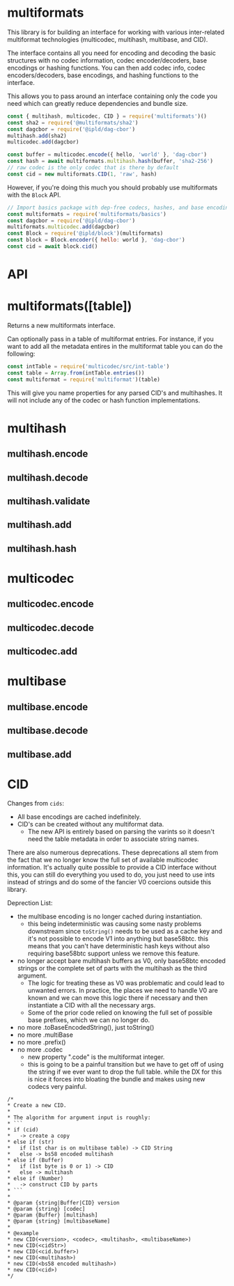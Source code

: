 # multiformats

This library is for building an interface for working with various
inter-related multiformat technologies (multicodec, multihash, multibase,
and CID).

The interface contains all you need for encoding and decoding the basic
structures with no codec information, codec encoder/decoders, base encodings
or hashing functions. You can then add codec info, codec encoders/decoders,
base encodings, and hashing functions to the interface.

This allows you to pass around an interface containing only the code you need
which can greatly reduce dependencies and bundle size.

```js
const { multihash, multicodec, CID } = require('multiformats')()
const sha2 = require('@multiformats/sha2')
const dagcbor = require('@ipld/dag-cbor')
multihash.add(sha2)
multicodec.add(dagcbor)

const buffer = multicodec.encode({ hello, 'world' }, 'dag-cbor')
const hash = await multiformats.multihash.hash(buffer, 'sha2-256')
// raw codec is the only codec that is there by default
const cid = new multiformats.CID(1, 'raw', hash)
```

However, if you're doing this much you should probably use multiformats
with the `Block` API.

```js
// Import basics package with dep-free codecs, hashes, and base encodings
const multiformats = require('multiformats/basics')
const dagcbor = require('@ipld/dag-cbor')
multiformats.multicodec.add(dagcbor)
const Block = require('@ipld/block')(multiformats)
const block = Block.encoder({ hello: world }, 'dag-cbor')
const cid = await block.cid()
```

# API

# multiformats([table])

Returns a new multiformats interface.

Can optionally pass in a table of multiformat entries. For instance,
if you want to add all the metadata entires in the multiformat table
you can do the following:

```js
const intTable = require('multicodec/src/int-table')
const table = Array.from(intTable.entries())
const multiformat = require('multiformat')(table)
```

This will give you name properties for any parsed CID's and multihashes.
It will not include any of the codec or hash function implementations.

# multihash

## multihash.encode

## multihash.decode

## multihash.validate

## multihash.add

## multihash.hash

# multicodec

## multicodec.encode

## multicodec.decode

## multicodec.add

# multibase

## multibase.encode

## multibase.decode

## multibase.add

# CID

Changes from `cids`:

* All base encodings are cached indefinitely.
* CID's can be created without any multiformat data.
  * The new API is entirely based on parsing the varints
    so it doesn't need the table metadata in order to associate
    string names.

There are also numerous deprecations. These deprecations all stem from the
fact that we no longer know the full set of available multicodec information.
It's actually quite possible to provide a CID interface without this, you can
still do everything you used to do, you just need to use ints instead of strings
and do some of the fancier V0 coercions outside this library.

Deprection List:
  * the multibase encoding is no longer cached during instantiation.
    * this being indeterministic was causing some nasty problems downstream
      since `toString()` needs to be used as a cache key and it's not possible
      to encode V1 into anything but base58btc. this means that you can't have
      deterministic hash keys without also requiring base58btc support unless
      we remove this feature.
  * no longer accept bare multihash buffers as V0, only base58btc encoded strings
    or the complete set of parts with the multihash as the third argument.
    * The logic for treating these as V0 was problematic and could lead to
      unwanted errors. In practice, the places we need to handle V0 are known
      and we can move this logic there if necessary and then instantiate a CID
      with all the necessary args.
    * Some of the prior code relied on knowing the full set of possible base
      prefixes, which we can no longer do.
  * no more .toBaseEncodedString(), just toString()
  * no more .multiBase
  * no more .prefix()
  * no more .codec
    * new property ".code" is the multiformat integer.
    * this is going to be a painful transition but we have to get off of using
      the string if we ever want to drop the full table. while the DX for this is
      nice it forces into bloating the bundle and makes using new codecs very
      painful.

```
/*
* Create a new CID.
*
* The algorithm for argument input is roughly:
* ```
* if (cid)
*   -> create a copy
* else if (str)
*   if (1st char is on multibase table) -> CID String
*   else -> bs58 encoded multihash
* else if (Buffer)
*   if (1st byte is 0 or 1) -> CID
*   else -> multihash
* else if (Number)
*   -> construct CID by parts
* ```
*
* @param {string|Buffer|CID} version
* @param {string} [codec]
* @param {Buffer} [multihash]
* @param {string} [multibaseName]
*
* @example
* new CID(<version>, <codec>, <multihash>, <multibaseName>)
* new CID(<cidStr>)
* new CID(<cid.buffer>)
* new CID(<multihash>)
* new CID(<bs58 encoded multihash>)
* new CID(<cid>)
*/
```
